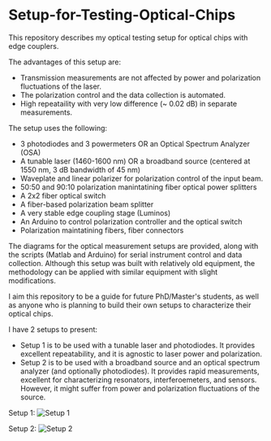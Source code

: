 # Setup-for-Testing-Optical-Chips
This repository describes my optical testing setup for optical chips with edge couplers.

The advantages of this setup are:
- Transmission measurements are not affected by power and polarization fluctuations of the laser.
- The polarization control and the data collection is automated.
- High repeataility with very low difference (~ 0.02 dB) in separate measurements.

The setup uses the following:
- 3 photodiodes and 3 powermeters OR an Optical Spectrum Analyzer (OSA)
- A tunable laser (1460-1600 nm) OR a broadband source (centered at 1550 nm, 3 dB bandwidth of 45 nm)
- Waveplate and linear polarizer for polarization control of the input beam.
- 50:50 and 90:10 polarization manintatining fiber optical power splitters
- A 2x2 fiber optical switch
- A fiber-based polarization beam splitter
- A very stable edge coupling stage (Luminos)
- An Arduino to control polarization controller and the optical switch
- Polarization maintatining fibers, fiber connectors

The diagrams for the optical measurement setups are provided, along with the scripts (Matlab and Arduino) for serial instrument control and data collection. Although this setup was built with relatively old equipment, the methodology can be applied with similar equipment with slight modifications.

I aim this repository to be a guide for future PhD/Master's students, as well as anyone who is planning to build their own setups to characterize their optical chips.

I have 2 setups to present:
- Setup 1 is to be used with a tunable laser and photodiodes. It provides excellent repeatability, and it is agnostic to laser power and polarization.
- Setup 2 is to be used with a broadband source and an optical spectrum analyzer (and optionally photodiodes). It provides rapid measurements, excellent for characterizing resonators, interferoemeters, and sensors. However, it might suffer from power and polarization fluctuations of the source.



Setup 1:
![Setup 1](https://github.com/can-ozcan/Setup-for-Testing-Optical-Chips/assets/87956141/803dd947-ea16-48cc-b449-51848ea8cc0f)





Setup 2:
![Setup 2](https://github.com/can-ozcan/Setup-for-Testing-Optical-Chips/assets/87956141/19cdbcd5-6b34-46af-a884-486bca2fd9e1)


